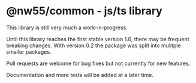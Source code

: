 # @nw55/common - js/ts library

This library is still very much a work-in-progress.

Until this library reaches the first stable version 1.0, there may be frequent breaking changes.
With version 0.2 the package was split into mulitple smaller packages.

Pull requests are welcome for bug fixes but not currently for new features.

Documentation and more tests will be added at a later time.

